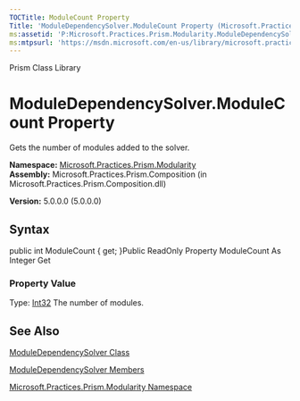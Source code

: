 ```yaml
---
TOCTitle: ModuleCount Property
Title: 'ModuleDependencySolver.ModuleCount Property (Microsoft.Practices.Prism.Modularity)'
ms:assetid: 'P:Microsoft.Practices.Prism.Modularity.ModuleDependencySolver.ModuleCount'
ms:mtpsurl: 'https://msdn.microsoft.com/en-us/library/microsoft.practices.prism.modularity.moduledependencysolver.modulecount(v=pandp.50)'
---
```


Prism Class Library

ModuleDependencySolver.ModuleCount Property
===============================================

Gets the number of modules added to the solver.

**Namespace:** [Microsoft.Practices.Prism.Modularity](https://msdn.microsoft.com/library/microsoft.practices.prism.modularity)
**Assembly:** Microsoft.Practices.Prism.Composition (in Microsoft.Practices.Prism.Composition.dll)

**Version:** 5.0.0.0 (5.0.0.0)

## Syntax


public int ModuleCount { get; }Public ReadOnly Property ModuleCount As Integer Get
### Property Value

Type: [Int32](http://msdn.microsoft.com/en-us/library/td2s409d)
The number of modules.

See Also
--------


[ModuleDependencySolver Class](https://msdn.microsoft.com/library/microsoft.practices.prism.modularity.moduledependencysolver)

[ModuleDependencySolver Members](https://msdn.microsoft.com/allmembers.t:microsoft.practices.prism.modularity.moduledependencysolver)

[Microsoft.Practices.Prism.Modularity Namespace](https://msdn.microsoft.com/library/microsoft.practices.prism.modularity)
